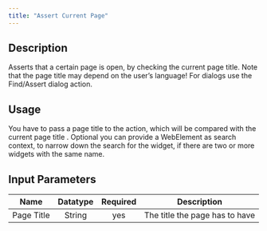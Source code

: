 ```yaml
---
title: "Assert Current Page"
---
```

## Description
Asserts that a certain page is open, by checking the current page title. Note that the page title may depend on the user’s language! For dialogs use the Find/Assert dialog action.

## Usage
You have to pass a page title to the action, which will be compared with the current page title .
Optional you can provide a WebElement as search context, to narrow down the search for the widget, if there are two or more widgets with the same name.    

## Input Parameters

Name | Datatype | Required| Description
---- |:--------:|:-------:|---------------
Page Title | String | yes | The title the page has to have
